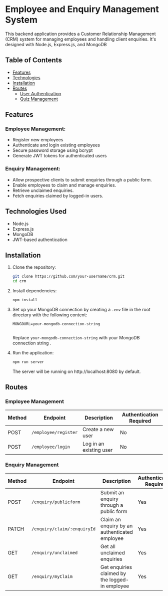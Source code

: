 # Employee and Enquiry Management System

This backend application provides a Customer Relationship Management (CRM) system for managing employees and handling client enquiries. It's designed with Node.js, Express.js, and MongoDB 

## Table of Contents

 - [Features](#features)
 - [Technologies](#technologies-used)
 - [Installation](#installation)
 - [Routes](#routes)
   - [User Authentication](#user-authentication)
   - [Quiz Management](#quiz-management)


## Features

### Employee Management:

- Register new employees
- Authenticate and login existing employees
- Secure password storage using bcrypt
- Generate JWT tokens for authenticated users

### Enquiry Management:

- Allow prospective clients to submit enquiries through a public form.
- Enable employees to claim and manage enquiries.
- Retrieve unclaimed enquiries.
- Fetch enquiries claimed by logged-in users.

## Technologies Used

- Node.js
- Express.js
- MongoDB
- JWT-based authentication



## Installation

1. Clone the repository:

   ```bash
   git clone https://github.com/your-username/crm.git
   cd crm
   ```

2. Install dependencies:

   ```bash
   npm install
   ```

3. Set up your MongoDB connection by creating a `.env` file in the root directory with the following content:

   ```env
   MONGOURL=your-mongodb-connection-string
 
   ```

   Replace `your-mongodb-connection-string` with your MongoDB connection string .

4. Run the application:

   ```bash
   npm run server
   ```

   The server will be running on http://localhost:8080 by default.

## Routes

### Employee Management

| Method | Endpoint             | Description              | Authentication Required  |
| ------ | ---------------------| ------------------------ | ------------------------ |
| POST   | `/employee/register` | Create a new user        | No                       |
| POST   | `/employee/login`    | Log in an existing user  | No                       |

### Enquiry Management

| Method | Endpoint                   | Description                                     | Authentication Required |
| ------ | ---------------            | -----------------------------------             | ------------------------ |
| POST   | `/enquiry/publicform`      | Submit an enquiry through a public form         | Yes                      |
| PATCH  | `/enquiry/claim/:enquiryId`| Claim an enquiry by an authenticated employee   | Yes                      |
| GET    | `/enquiry/unclaimed`       | Get all unclaimed enquiries                     | Yes                      |
| GET    | `/enquiry/myClaim`         | Get enquiries claimed by the logged-in employee | Yes                      |                     |
